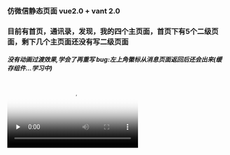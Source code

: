 ### 仿微信静态页面 vue2.0 + vant 2.0
### 目前有首页，通讯录，发现，我的四个主页面，首页下有5个二级页面，剩下几个主页面还没有写二级页面
##### 没有动画过渡效果,学会了再重写  bug:左上角徽标从消息页面返回后还会出来(缓存组件...学习中)


<video id="video" controls="" preload="none" poster="封面">
      <source id="mp4" src="https://user-images.githubusercontent.com/99640168/173164759-1a60868d-bbd2-4a30-8f5f-ce322e3ba395.mp4" type="video/mp4">
</videos>


<iframe height=498 width=510 src="https://user-images.githubusercontent.com/99640168/173164759-1a60868d-bbd2-4a30-8f5f-ce322e3ba395.mp4">






![img](https://user-images.githubusercontent.com/99640168/173088910-b17970ce-8b87-4571-b1f0-193658872c64.png)

## Project setup
```
npm install
```

### Compiles and hot-reloads for development
```
npm run serve
```

### Compiles and minifies for production
```
npm run build
```

### Customize configuration
See [Configuration Reference](https://cli.vuejs.org/config/).



